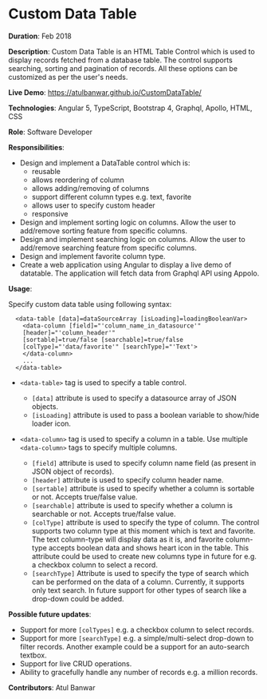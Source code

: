 # Custom Data Table

__Duration__: Feb 2018

__Description__: Custom Data Table is an HTML Table Control which is used to display records fetched from a database table. The control supports searching, sorting and pagination of records. All these options can be customized as per the user's needs.

__Live Demo__: https://atulbanwar.github.io/CustomDataTable/

__Technologies__: Angular 5, TypeScript, Bootstrap 4, Graphql, Apollo, HTML, CSS

__Role__: Software Developer

__Responsibilities__:

 - Design and implement a DataTable control which is:
	 - reusable
	 - allows reordering of column
	 - allows adding/removing of columns
	 - support different column types e.g. text, favorite
	 - allows user to specify custom header
	 - responsive
- Design and implement sorting logic on columns. Allow the user to add/remove sorting feature from specific columns.
- Design and implement searching logic on columns.  Allow the user to add/remove searching feature from specific columns.
- Design and implement favorite column type.
- Create a web application using Angular to display a live demo of datatable. The application will fetch data from Graphql API using Appolo.

__Usage__:

Specify custom data table using following syntax:

```
  <data-table [data]=dataSourceArray [isLoading]=loadingBooleanVar>
    <data-column [field]="'column_name_in_datasource'" 
    [header]="'column_header'" 
    [sortable]=true/false [searchable]=true/false 
    [colType]="'data/favorite'" [searchType]="'Text'>
    </data-column>
    ...
  </data-table>
```

- `<data-table>` tag is used to specify a table control.
  - `[data]` attribute is used to specify a datasource array of JSON objects.
  - `[isLoading]` attribute is used to pass a boolean variable to show/hide loader icon.

- `<data-column>` tag is used to specify a column in a table. Use multiple `<data-column>` tags to specify multiple columns.
  - `[field]` attribute is used to specify column name field (as present in JSON object of records).
  - `[header]` attribute is used to specify column header name.
  - `[sortable]` attribute is used to specify whether a column is sortable or not. Accepts true/false value.
  - `[searchable]` attribute is used to specify whether a column is searchable or not. Accepts true/false value.
  - `[colType]` attribute is used to specify the type of column. The control supports two column type at this moment which is text and favorite. The text column-type will display data as it is, and favorite column-type accepts boolean data and shows heart icon in the table. This attribute could be used to create new columns type in future for e.g. a checkbox column to select a record.
  - `[searchType]` Attribute is used to specify the type of search which can be performed on the data of a column. Currently, it supports only text search. In future support for other types of search like a drop-down could be added.

__Possible future updates__:
- Support for more `[colTypes]` e.g. a checkbox column to select records.
- Support for more `[searchType]` e.g. a simple/multi-select drop-down to filter records. Another example could be a support for an auto-search textbox.
- Support for live CRUD operations.
- Ability to gracefully handle any number of records e.g. a million records.

__Contributors__: Atul Banwar
